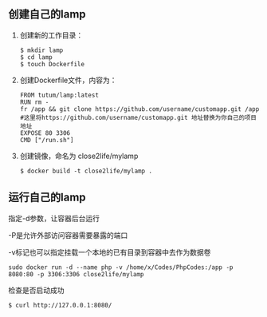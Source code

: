 ## 创建自己的lamp

1. 创建新的工作目录：

   ```
   $ mkdir lamp
   $ cd lamp
   $ touch Dockerfile
   ```

2. 创建Dockerfile文件，内容为：

   ```
   FROM tutum/lamp:latest
   RUN rm -fr /app && git clone https://github.com/username/customapp.git /app
   #这里将https://github.com/username/customapp.git 地址替换为你自己的项目地址
   EXPOSE 80 3306
   CMD ["/run.sh"]
   ```

3. 创建镜像，命名为 close2life/mylamp

   ```
   $ docker build -t close2life/mylamp .
   ```



## 运行自己的lamp

指定-d参数，让容器后台运行

-P是允许外部访问容器需要暴露的端口

-v标记也可以指定挂载一个本地的已有目录到容器中去作为数据卷

```
sudo docker run -d --name php -v /home/x/Codes/PhpCodes:/app -p 8080:80 -p 3306:3306 close2life/mylamp
```

检查是否启动成功

```
$ curl http://127.0.0.1:8080/
```

